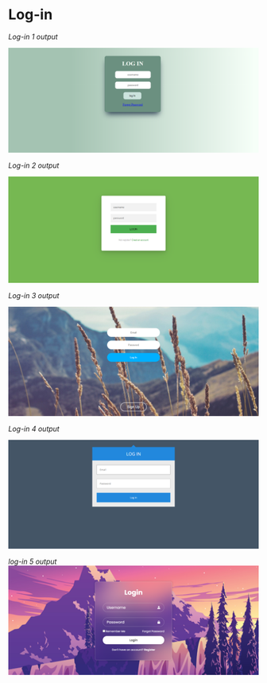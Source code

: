 # Log-in

_Log-in 1 output_

![output image](log-in-1/output/log-in-1.png)

_Log-in 2 output_

![output image](log-in-2/output/log-in-2.png)

_Log-in 3 output_

![output image](log-in-3/output/log-in-3.png)

_Log-in 4 output_

![output image](log-in-4/output/log-in-4.png)

_log-in 5 output_
![output image](log-in-5/output/log-in-5.png)
